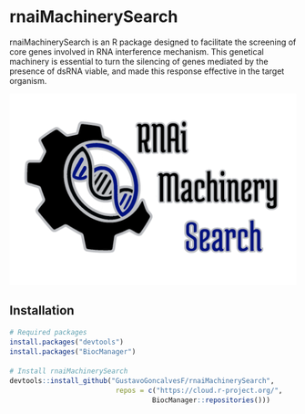 # rnaiMachinerySearch

rnaiMachinerySearch is an R package designed to facilitate the screening of core genes involved in RNA interference mechanism. This genetical machinery is essential to turn the silencing of genes mediated by the presence of dsRNA viable, and made this response effective in the target organism.

![Logo](https://github.com/GustavoGoncalvesF/RNAiMachinerySearch/blob/master/man/figures/logo.png)

## Installation
```r
# Required packages
install.packages("devtools")
install.packages("BiocManager")

# Install rnaiMachinerySearch
devtools::install_github("GustavoGoncalvesF/rnaiMachinerySearch",
                          repos = c("https://cloud.r-project.org/",
                                   BiocManager::repositories()))
```
